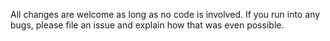 All changes are welcome as long as no code is involved. If you run into any bugs, please file an issue and explain how that was even possible.





